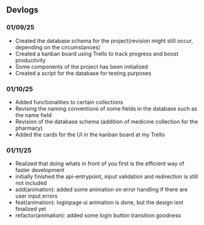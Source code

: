 <h2>Devlogs</h2>
<h3>01/09/25</h3>
<ul>
    <li>Created the database schema for the project(revision might still occur, depending on the circumstances)</li>
    <li>Created a kanban board using Trello to track progress and boost productivity</li>
    <li>Some components of the project has been initialized</li>
    <li>Created a script for the database for testing purposes</li>
</ul>
<h3>01/10/25</h3>
<ul>
    <li>Added functionalities to certain collections</li>
    <li>Revising the naming conventions of some fields in the database such as the name field</li>
    <li>Revision of the database schema (addition of medicine collection for the pharmacy)</li>
    <li>Added the cards for the UI in the kanban board at my Trello</li>
</ul>
<h3>01/11/25</h3>
<ul>
    <li>Realized that doing whats in front of you first is the efficient way of faster development</li>
    <li>initially finished the api-entrypoint, input validation and redirection is still not included</li>
    <li>add(animation): added some animation on error handling if there are user input errors</li>
    <li>feat(animation): loginpage ui animation is done, but the design isnt finalized yet</li>
    <li>refactor(animation): added some login button transition goodness</li>
</ul>
